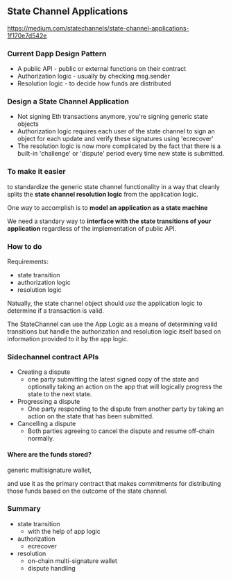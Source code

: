 ## State Channel Applications

https://medium.com/statechannels/state-channel-applications-1f170e7d542e

### Current Dapp Design Pattern

* A public API - public or external functions on their contract
* Authorization logic - usually by checking msg.sender
* Resolution logic - to decide how funds are distributed


### Design a State Channel Application

* Not signing Eth transactions anymore, you're signing generic state objects
* Authorization logic requires each user of the state channel to sign an object for each update and verify these signatures using 'ecrecover'
* The resolution logic is now more complicated by the fact that there is a built-in 'challenge' or 'dispute' period every time new state is submitted.


### To make it easier

to standardize the generic state channel functionality in a way that cleanly splits the **state channel resolution logic** from the application logic.

One way to accomplish is to **model an application as a state machine**

We need a standary way to **interface with the state transitions of your application** regardless of the implementation of public API.


### How to do

Requirements:

* state transition
* authorization logic
* resolution logic

Natually, the state channel object should *use* the application logic to determine if a transaction is valid.

The StateChannel can use the App Logic as a means of determining valid transitions but handle the authorization and resolution logic itself based on information provided to it by the app logic.

### Sidechannel contract APIs

* Creating a dispute
	* one party submitting the latest signed copy of the state and optionally taking an action on the app that will logically progress the state to the next state.
* Progressing a dispute
	* One party responding to the dispute from another party by taking an action on the state that has been submitted.
* Cancelling a dispute
	* Both parties agreeing to cancel the dispute and resume off-chain normally.

#### Where are the funds stored?

generic multisignature wallet, 

and use it as the primary contract that makes commitments for distributing those funds based on the outcome of the state channel.

### Summary

* state transition
	* with the help of app logic
* authorization
	* ecrecover
* resolution
	* on-chain multi-signature wallet
	* dispute handling


